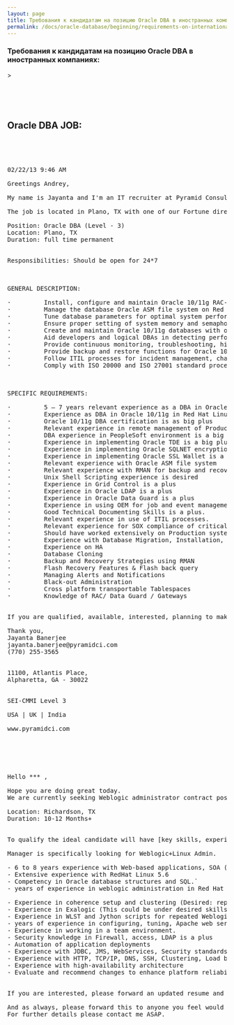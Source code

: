 ```yaml
---
layout: page
title: Требования к кандидатам на позицию Oracle DBA в иностранных компаниях
permalink: /docs/oracle-database/beginning/requirements-on-international-companies/
---
```


<h3>Требования к кандидатам на позицию Oracle DBA в иностранных компаниях:</h3>>



<br/><br/><br/>
<h2>Oracle DBA JOB: </h2>

<br/><br/>

<pre>

02/22/13 9:46 AM

Greetings Andrey,

My name is Jayanta and I'm an IT recruiter at Pyramid Consulting, Inc. Our records show that you are an experienced IT professional with experience relevant to one of my current contract openings.

The job is located in Plano, TX with one of our Fortune direct client. They are looking for a Oracle DBA (Level - 3) and the following is a more detailed description of the job.

Position: Oracle DBA (Level - 3)
Location: Plano, TX
Duration: full time permanent


Responsibilities: Should be open for 24*7



GENERAL DESCRIPTION:

·         Install, configure and maintain Oracle 10/11g RAC-Guard software on Red Hat Linux platform
·         Manage the database Oracle ASM file system on Red Hat Linux platform
·         Tune database parameters for optimal system performance.
·         Ensure proper setting of system memory and semaphore system parameters in consultation with system administrators.
·         Create and maintain Oracle 10/11g databases with optimal file layout for data file, rollback, and redo objects.
·         Aid developers and logical DBAs in detecting performance problems including analysis of SQL, PL/SQL, and JDBC code.
·         Provide continuous monitoring, troubleshooting, historical and real time performance monitoring of the Oracle 10/11g environment using Oracle Diagnostic and Tuning packs
·         Provide backup and restore functions for Oracle 10/11g databases.
·         Follow ITIL processes for incident management, change management and problem management
·         Comply with ISO 20000 and ISO 27001 standard processes



SPECIFIC REQUIREMENTS:

·         5 – 7 years relevant experience as a DBA in Oracle 11g RAC/Data Guard environments based on Red hat Linux
·         Experience as DBA in Oracle 10/11g in Red Hat Linux using ASM storage
·         Oracle 10/11g DBA certification is as big plus
·         Relevant experience in remote management of Production database system
·         DBA experience in PeopleSoft environment is a big plus
·         Experience in implementing Oracle TDE is a big plus
·         Experience in implementing Oracle SQLNET encryption is a big plus
·         Experience in implementing Oracle SSL Wallet is a big plus
·         Relevant experience with Oracle ASM file system
·         Relevant experience with RMAN for backup and recovery
·         Unix Shell Scripting experience is desired
·         Experience in Grid Control is a plus
·         Experience in Oracle LDAP is a plus
·         Experience in Oracle Data Guard is a plus
·         Experience in using OEM for job and event management is a plus.
·         Good Technical Documenting Skills is a plus.
·         Relevant experience in use of ITIL processes.
·         Relevant experience for SOX compliance of critical financial systems.
·         Should have worked extensively on Production systems
·         Experience with Database Migration, Installation, Upgrades and Patching
·         Experience on HA
·         Database Cloning
·         Backup and Recovery Strategies using RMAN
·         Flash Recovery Features & Flash back query
·         Managing Alerts and Notifications
·         Black-out Administration
·         Cross platform transportable Tablespaces
·         Knowledge of RAC/ Data Guard / Gateways


If you are qualified, available, interested, planning to make a change, or know of a friend who might have the required qualifications and interest, please call me ASAP at (770) 255-3565, even if we have spoken recently about a different position. If you do respond via e-mail please include a daytime phone number so I can reach you. In considering candidates, time is of the essence, so please respond ASAP.

Thank you,
Jayanta Banerjee
jayanta.banerjee@pyramidci.com
(770) 255-3565


11100, Atlantis Place,
Alpharetta, GA - 30022


SEI-CMMI Level 3

USA | UK | India

www.pyramidci.com

</pre>


<br/><br/>


<pre>

Hello *** ,

Hope you are doing great today.
We are currently seeking Weblogic administrator contract position in Richardson, TX for my direct Telecom client. Please have a look on the below mentioned job and let me know if it suits your profile.

Location: Richardson, TX
Duration: 10-12 Months+


To qualify the ideal candidate will have [key skills, experiences].

Manager is specifically looking for Weblogic+Linux Admin.

- 6 to 8 years experience with Web-based applications, SOA (Services Oriented Architectures) and Web application servers ( Weblogic).
- Extensive experience with RedHat Linux 5.6
- Competency in Oracle database structures and SQL.`
- years of experience in weblogic administration in Red Hat Linux environment including installation, configuration, tuning, and deployment of applications

- Experience in coherence setup and clustering (Desired: replications across datacenters)
- Experience in Exalogic (This could be under desired skills)
- Experience in WLST and Jython scripts for repeated Weblogic administration activities
- years of experience in configuring, tuning, Apache web servers in Linux environments.
- Experience in working in a team environment.
- Security knowledge in Firewall, access, LDAP is a plus
- Automation of application deployments
- Experience with JDBC, JMS, WebServices, Security standards, LDAP, SSL, preferably with OpenAM experience
- Experience with HTTP, TCP/IP, DNS, SSH, Clustering, Load balancing, and Oracle RAC
- Experience with high-availability architecture
- Evaluate and recommend changes to enhance platform reliability such as monitoring, tools, process and best practices.


If you are interested, please forward an updated resume and contact information as soon as possible.   If you are already engaged please drop us a line and let us know what your current status is.

And as always, please forward this to anyone you feel would be a good match.
For further details please contact me ASAP.

</pre>
